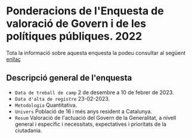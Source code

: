 # Ponderacions de l'Enquesta de valoració de Govern i de les polítiques públiques. 2022

Tota la informació sobre aquesta enquesta la podeu consultar al següent [enllaç](https://ceo.gencat.cat/ca/estudis/registre-estudis-dopinio/estudis-dopinio-ceo/politiques-publiques/detall/index.html?id=8648)

## Descripció general de l'enquesta

- `Data de treball de camp` 2 de desembre a 10 de febrer de 2023.
- `Data d'alta de registre` 23-02-2023.
- `Metodologia` Quantitativa.
- `Univers` Població de 16 i més anys resident a Catalunya.
- `Resum` Valoració de l'actuació del Govern de la Generalitat, a nivell general i específic i necessitats, expectatives i prioritats de la ciutadania.
